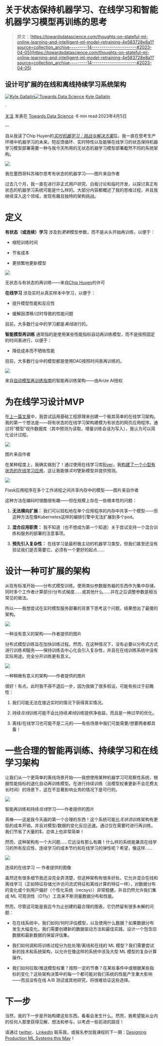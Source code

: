 # 关于状态保持机器学习、在线学习和智能机器学习模型再训练的思考

> 原文：[https://towardsdatascience.com/thoughts-on-stateful-ml-online-learning-and-intelligent-ml-model-retraining-4e583728e8a1?source=collection_archive---------14-----------------------#2023-04-05](https://towardsdatascience.com/thoughts-on-stateful-ml-online-learning-and-intelligent-ml-model-retraining-4e583728e8a1?source=collection_archive---------14-----------------------#2023-04-05)

## 设计可扩展的在线和离线持续学习系统架构

[](https://medium.com/@kylegallatin?source=post_page-----4e583728e8a1--------------------------------)[![Kyle Gallatin](../Images/ee2796ba575412e9caf6034a65d741e5.png)](https://medium.com/@kylegallatin?source=post_page-----4e583728e8a1--------------------------------)[](https://towardsdatascience.com/?source=post_page-----4e583728e8a1--------------------------------)[![Towards Data Science](../Images/a6ff2676ffcc0c7aad8aaf1d79379785.png)](https://towardsdatascience.com/?source=post_page-----4e583728e8a1--------------------------------) [Kyle Gallatin](https://medium.com/@kylegallatin?source=post_page-----4e583728e8a1--------------------------------)

·

[关注](https://medium.com/m/signin?actionUrl=https%3A%2F%2Fmedium.com%2F_%2Fsubscribe%2Fuser%2F51ff4b76ebf4&operation=register&redirect=https%3A%2F%2Ftowardsdatascience.com%2Fthoughts-on-stateful-ml-online-learning-and-intelligent-ml-model-retraining-4e583728e8a1&user=Kyle+Gallatin&userId=51ff4b76ebf4&source=post_page-51ff4b76ebf4----4e583728e8a1---------------------post_header-----------) 发表在 [Towards Data Science](https://towardsdatascience.com/?source=post_page-----4e583728e8a1--------------------------------) ·6 min read·2023年4月5日[](https://medium.com/m/signin?actionUrl=https%3A%2F%2Fmedium.com%2F_%2Fvote%2Ftowards-data-science%2F4e583728e8a1&operation=register&redirect=https%3A%2F%2Ftowardsdatascience.com%2Fthoughts-on-stateful-ml-online-learning-and-intelligent-ml-model-retraining-4e583728e8a1&user=Kyle+Gallatin&userId=51ff4b76ebf4&source=-----4e583728e8a1---------------------clap_footer-----------)

--

[](https://medium.com/m/signin?actionUrl=https%3A%2F%2Fmedium.com%2F_%2Fbookmark%2Fp%2F4e583728e8a1&operation=register&redirect=https%3A%2F%2Ftowardsdatascience.com%2Fthoughts-on-stateful-ml-online-learning-and-intelligent-ml-model-retraining-4e583728e8a1&source=-----4e583728e8a1---------------------bookmark_footer-----------)

自从我读了Chip Huyen的[*实时机器学习：挑战与解决方案*](https://huyenchip.com/2022/01/02/real-time-machine-learning-challenges-and-solutions.html)后，我一直在思考生产环境中机器学习的未来。短反馈循环、实时特性以及能够在线学习的状态保持机器学习模型部署需要一种与我今天所用的无状态机器学习模型部署截然不同的系统架构。

![](../Images/cb765555b528f3298223d7073c4cf1b4.png)

我在墨西哥科苏梅尔思考有状态的机器学习——图片来自作者

过去几个月，我一直在进行非正式用户研究、白板讨论和临时开发，以探讨真正有状态的机器学习系统可能是什么样的。大部分内容都概述了我的思维过程，并且我继续深入这个领域，发现有趣且独特的架构挑战。

# 定义

**有状态（或连续）学习** 涉及到*更新*模型参数，而不是从头开始再训练，以便于：

+   缩短训练时间

+   节省成本

+   更频繁地更新模型

![](../Images/32dadd54d68b8ab84e7e751df71e43a8.png)

无状态与有状态的再训练——来自[Chip Huyen](https://huyenchip.com/2022/01/02/real-time-machine-learning-challenges-and-solutions.html)的许可

**在线学习** 涉及实时从真实样本中学习，以便于：

+   提升模型性能和反应性

+   缓解因漂移/过时导致的性能问题

目前，大多数行业中的学习都是*离线*进行的。

**智能模型再训练** 通常指的是使用某些性能指标自动再训练模型，而不是按照固定的时间表进行，以便于：

+   降低成本而不牺牲性能

目前，大多数行业中的模型都是使用DAG按照时间表再训练的。

![](../Images/5da4771588b8116ac934298acf5fe48e.png)

来自[自动模型再训练指南](https://arize.com/resource/a-guide-to-optimizing-automated-model-retraining/?utm_campaign=Newsletter+-+DRIFT&utm_medium=email&_hsmi=252645972&_hsenc=p2ANqtz-_--qVbD_z1d-GRI1rSslPJDb1J6jevmfkOcQTOkQ3IwCJME58-WrfDPvra_rpfXHrDv_BIXyJmcTrtSiIRQvVn4DKr7Q&utm_content=252645972&utm_source=hs_email)的智能再训练架构——由Arize AI授权

# 为在线学习设计MVP

在[上一篇文章](/building-a-lil-stateful-ml-application-for-online-learning-66624d62afae?sk=cd01b0115ea189cf7abdc295c35f4d43)中，我尝试运用基础工程原理来创建一个极其简单的在线学习架构。我的第一个想法是——将有状态的在线学习架构建模为有状态的网页应用程序。通过将“模型”视作数据库（其中预测为读取，增量训练会话为写入），我认为可以简化设计过程。

![](../Images/8b4f9d6bf80e4313dad2071275aa7c3b.png)

图片来自作者

在某种程度上，我确实做到了！通过使用在线学习库[River](https://riverml.xyz/0.15.0/)，我[构建了一个小型有状态的在线学习应用](https://github.com/kylegallatin/stateful-ml-app)，这让我能够*实时*更新模型并提供预测。

![](../Images/8aa2c88281674d66b569ccfba1569df2.png)

Flask应用程序在多个工作进程之间共享内存中的模型——图片来自作者

这种方法在编码时很酷很有趣——但在规模上存在一些根本性的问题：

1.  **无法横向扩展：** 我们可以轻松地在单个应用程序的内存中共享一个模型——但这种方法在像Kubernetes这样的编排引擎中无法扩展到多个pod。

1.  **混合应用职责：** 我不知道（也不想成为第一个知道）关于尝试支持一个混合训练和服务的部署的注意事项。

1.  **预先引入复杂性：** 在线学习是最积极主动的机器学习类型，但我们甚至还没有验证我们是否需要它。必须有一个更好的起点……

# 设计一种可扩展的架构

从现有标准开始——分布式模型训练。使用类似参数服务器的东西作为集中存储，同时多个工作者计算部分/分布式梯度……或其他什么……并在之后调整参数是相当常见的做法。

所以——我想尝试在实时模型服务部署的背景下思考这个问题，结果想出了最傻的架构。

![](../Images/d812ed7402ef09badbf527beb4e9bba6.png)

一种没有意义的架构——作者提供的图片

分布式模型训练旨在加快训练过程。然而，在这种情况下，没有必要以分布式方式进行训练*和*服务——保持训练去中心化会引入复杂性，并且在在线训练系统中没有实际用途。完全分开训练更有意义。

![](../Images/5970ff10b7470e23e06e1428d352d154.png)

一种稍微有意义的架构——作者提供的图片

很好！有点。此时我不得不退后一步，因为我做了很多假设，可能有些过于前瞻性：

1.  我们可能无法在接近实时的情况下获得真实情况。

1.  持续*在线*训练可能不会比持续*离线*训练提供净收益，而且是一种过早的优化。

1.  离线/在线学习也可能不是二元的——有些场景中我们可能需要/想要两者都具备！

# 一些合理的智能再训练、持续学习和在线学习架构

让我们从一个更简单的离线场景开始——我想使用某种机器学习可观察性系统，根据性能指标的退化自动再训练模型。在进行持续训练（且模型权重更新不会花费太长时间）的场景下，这在不显著影响业务的情况下是可行的。

![](../Images/69c2c535406ca8e5372514fe2decfad2.png)

智能再训练和持续*在线*学习——作者提供的图片

真棒——这是我今天画的第一个合理的东西！这个系统可能比*无状态*训练架构有更低的成本开销，并且对模型/数据的变化反应迅速。通过仅在需要时进行再训练，我们节省了大量的$，总体上也非常简单！

然而，这种架构有一个大问题……它远没有那么有趣！什么样的系统能兼具在线学习的所有反应性、连续学习的成本节约和在线学习的弹性呢？希望，像这样……

![](../Images/559693798798de7e56dc5406c2beef80.png)

连续的在线学习 — 作者提供的图像

虽然还有很多细节我还没完全弄清楚，但这种架构有很多好处。它允许混合在线和离线学习（正如特征存储允许访问流式特征和离线计算的特征一样），对数据分布的变化或个别用户偏好（个性化系统（recsys））非常稳健，并且仍然允许我们集成 ML 可观测性（O11y）工具来不断测量数据分布和性能。

然而，尽管这可能是我迄今为止创建的最合理的图表，它仍然留有很多未解的问题：

+   在在线系统中，我们如何/何时评估模型，以及使用什么数据？如果数据分布发生大幅变化，我们需要创建新的数据驱动方法和最佳实践，设计一个包含旧数据和最新数据的保留评估集。

+   我们如何调和将训练过程分为批处理/离线和在线的 ML 模型？我们需要尝试新的技术和系统架构，以允许在像这样的系统中涉及大型 ML 模型的复杂计算操作。

+   我们如何拉取/推送模型权重？按照一定的节奏？在某些事件中或根据某些指标的变化？这些架构决策中的每一个都可能对我们系统的性能产生重大影响——而且没有在线 A/B 测试或其他研究，将很难验证这些选择。

# 下一步

当然，我的下一步是开始构建这些东西，看看会发生什么。然而，我希望能从业内的任何人那里获得见解、想法和参与，以考虑一些前进的路径！

请通过 [twitter](https://twitter.com/kylegallatin)、[LinkedIn](https://www.linkedin.com/in/kylegallatin/) 联系我，或报名参加我课程的下一期：[Designing Production ML Systems this May](https://nycdatascience.com/courses/designing-and-implementing-production-machine-learning-systems-mlops/)！
